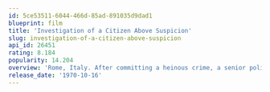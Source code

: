 ```yaml
---
id: 5ce53511-6044-466d-85ad-891035d9dad1
blueprint: film
title: 'Investigation of a Citizen Above Suspicion'
slug: investigation-of-a-citizen-above-suspicion
api_id: 26451
rating: 8.184
popularity: 14.204
overview: 'Rome, Italy. After committing a heinous crime, a senior police officer exposes evidence incriminating him because his moral commitment prevents him from circumventing the law and the social order it protects.'
release_date: '1970-10-16'
---
```

